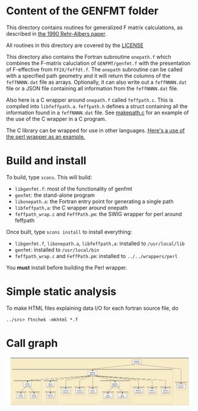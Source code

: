 
# Content of the GENFMT folder

This directory contains routines for generalized F matrix
calculations, as described in
[the 1990 Rehr-Albers paper](http://dx.doi.org/10.1103/PhysRevB.41.8139).

All routines in this directory are covered by the [LICENSE](../HEADERS/license.h)

This directory also contains the Fortran subroutine `onepath.f` which
combines the F-matrix caluclation of `GENFMT/genfmt.f` with the
presentation of F-effective from `FF2X/feffdt.f`.  The `onepath`
subroutine can be called with a specified path geometry and it will
return the columns of the `feffNNNN.dat` file as arrays.  Optionally,
it can also write out a `feffNNNN.dat` file or a JSON file containing
all information from the `feffNNNN.dat` file.

Also here is a C wrapper around `onepath.f` called `feffpath.c`.  This
is compiled into `libfeffpath.a`.  `feffpath.h` defines a struct
containing all the information found in a `feffNNNN.dat` file.  See
[makepath.c](makepath.c) for an example of the use of the C wrapper in
a C program.

The C library can be wrapped for use in other languages.
[Here's a use of the perl wrapper as an example.](../../wrappers/perl/example/pathsdat.pl)

# Build and install

To build, type `scons`.  This will build:

 * `libgenfmt.f`: most of the functionality of genfmt
 * `genfmt`: the stand-alone program
 * `libonepath.a`: the Fortran entry point for generating a single path
 * `libfeffpath,a`: the C wrapper around onepath
 * `feffpath_wrap.c` and `FeffPath.pm`: the SWIG wrapper for perl around feffpath

Once built, type `scons install` to install everything:

 * `libgenfmt.f`, `libonepath.a`, `libfeffpath,a`: installed to `/usr/local/lib`
 * `genfmt`: installed to `/usr/local/bin`
 * `feffpath_wrap.c` and `FeffPath.pm`: installed to `../../wrappers/perl`

You **must** install before building the Perl wrapper.

# Simple static analysis

To make HTML files explaining data I/O for each fortran source file, do

	../src> ftnchek -mkhtml *.f

# Call graph

![call graph for the GENFMT folder](tree/genfmt.png)
